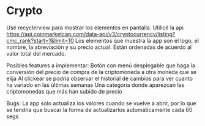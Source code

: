# Crypto
Usé recyclerview para mostrar los elementos en pantalla.
Utilicé la api https://api.coinmarketcap.com/data-api/v3/cryptocurrency/listing?cmc_rank?start=1&limit=10
Los elementos que muestra la app son el logo, el nombre, la abreviación y su precio actual. Están ordenadas de acuerdo al valor total del mercado.

Posibles features a implementar:
  Botón con menú desplegable que haga la conversión del precio de compra de la criptomoneda a otra moneda que se elija
  Al clickear se podría observar el historial de cambios para ver cuanto ha variado en las últimas semanas
  Una categoría donde aparezcan las criptomonedas que más han subido de precio
  

Bugs:
  La app solo actualiza los valores cuando se vuelve a abrir, por lo que se tendría que buscar la forma de actualizarlos automáticamente cada 60 segs
